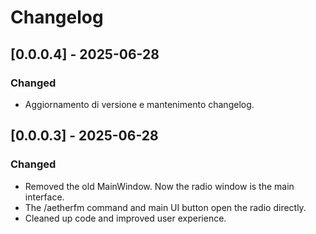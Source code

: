 # Changelog

## [0.0.0.4] - 2025-06-28
### Changed
- Aggiornamento di versione e mantenimento changelog.

## [0.0.0.3] - 2025-06-28
### Changed
- Removed the old MainWindow. Now the radio window is the main interface.
- The /aetherfm command and main UI button open the radio directly.
- Cleaned up code and improved user experience. 